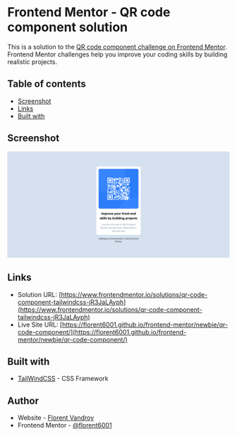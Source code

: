 # Frontend Mentor - QR code component solution

This is a solution to the [QR code component challenge on Frontend Mentor](https://www.frontendmentor.io/challenges/qr-code-component-iux_sIO_H). Frontend Mentor challenges help you improve your coding skills by building realistic projects. 

## Table of contents

- [Screenshot](#screenshot)
- [Links](#links)
- [Built with](#built-with)


## Screenshot

![](./screenshot.png)


## Links

- Solution URL: [https://www.frontendmentor.io/solutions/qr-code-component-tailwindcss-jR3JaLAyph](https://www.frontendmentor.io/solutions/qr-code-component-tailwindcss-jR3JaLAyph)
- Live Site URL: [https://florent6001.github.io/frontend-mentor/newbie/qr-code-component/](https://florent6001.github.io/frontend-mentor/newbie/qr-code-component/)

## Built with

- [TailWindCSS](https://tailwindcss.com/) - CSS Framework


## Author

- Website - [Florent Vandroy](https://www.florent-vandroy.fr)
- Frontend Mentor - [@florent6001](https://www.frontendmentor.io/profile/florent6001)